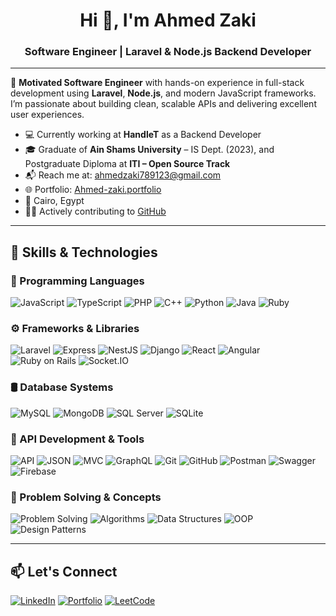 <h1 align="center">Hi 👋, I'm Ahmed Zaki</h1>
<h3 align="center">Software Engineer | Laravel & Node.js Backend Developer</h3>

---

🎯 **Motivated Software Engineer** with hands-on experience in full-stack development using **Laravel**, **Node.js**, and modern JavaScript frameworks. I’m passionate about building clean, scalable APIs and delivering excellent user experiences.

- 💻 Currently working at **HandleT** as a Backend Developer  
- 🎓 Graduate of **Ain Shams University** – IS Dept. (2023), and Postgraduate Diploma at **ITI – Open Source Track**
- 📬 Reach me at: [ahmedzaki789123@gmail.com](mailto:ahmedzaki789123@gmail.com)
- 🌐 Portfolio: [Ahmed-zaki.portfolio](https://angular-day1.vercel.app/)
- 📍 Cairo, Egypt  
- 🧑‍💻 Actively contributing to [GitHub](https://github.com/ahmedzaki147258)

---

## 🚀 Skills & Technologies

### 🧠 Programming Languages
![JavaScript](https://img.shields.io/badge/JavaScript-F7DF1E?logo=javascript&logoColor=black)
![TypeScript](https://img.shields.io/badge/TypeScript-3178C6?logo=typescript&logoColor=white)
![PHP](https://img.shields.io/badge/PHP-777BB4?logo=php&logoColor=white)
![C++](https://img.shields.io/badge/C++-00599C?logo=c%2B%2B&logoColor=white)
![Python](https://img.shields.io/badge/Python-3776AB?logo=python&logoColor=white)
![Java](https://img.shields.io/badge/Java-007396?logo=java&logoColor=white)
![Ruby](https://img.shields.io/badge/Ruby-CC342D?logo=ruby&logoColor=white)

### ⚙️ Frameworks & Libraries
![Laravel](https://img.shields.io/badge/Laravel-F55247?logo=laravel&logoColor=white)
![Express](https://img.shields.io/badge/Express-000000?logo=express&logoColor=white)
![NestJS](https://img.shields.io/badge/NestJS-E0234E?logo=nestjs&logoColor=white)
![Django](https://img.shields.io/badge/Django-092E20?logo=django&logoColor=white)
![React](https://img.shields.io/badge/React-61DAFB?logo=react&logoColor=black)
![Angular](https://img.shields.io/badge/Angular-DD0031?logo=angular&logoColor=white)
![Ruby on Rails](https://img.shields.io/badge/Ruby_on_Rails-CC0000?logo=rubyonrails&logoColor=white)
![Socket.IO](https://img.shields.io/badge/Socket.IO-010101?logo=socket.io&logoColor=white)

### 🛢️ Database Systems
![MySQL](https://img.shields.io/badge/MySQL-4479A1?logo=mysql&logoColor=white)
![MongoDB](https://img.shields.io/badge/MongoDB-47A248?logo=mongodb&logoColor=white)
![SQL Server](https://img.shields.io/badge/SQL_Server-CC2927?logo=microsoftsqlserver&logoColor=white)
![SQLite](https://img.shields.io/badge/SQLite-003B57?logo=sqlite&logoColor=white)

### 🔌 API Development & Tools
![API](https://img.shields.io/badge/API-005571?logoColor=white)
![JSON](https://img.shields.io/badge/JSON-000000?logo=json&logoColor=white)
![MVC](https://img.shields.io/badge/MVC-1572B6?logoColor=white)
![GraphQL](https://img.shields.io/badge/GraphQL-E10098?logo=graphql&logoColor=white)
![Git](https://img.shields.io/badge/Git-F05032?logo=git&logoColor=white)
![GitHub](https://img.shields.io/badge/GitHub-181717?logo=github&logoColor=white)
![Postman](https://img.shields.io/badge/Postman-FF6C37?logo=postman&logoColor=white)
![Swagger](https://img.shields.io/badge/Swagger-85EA2D?logo=swagger&logoColor=black)
![Firebase](https://img.shields.io/badge/Firebase-FFCA28?logo=firebase&logoColor=black)

### 🧠 Problem Solving & Concepts
![Problem Solving](https://img.shields.io/badge/Problem%20Solving-121212?style=for-the-badge&logo=codeforces&logoColor=white)
![Algorithms](https://img.shields.io/badge/Algorithms-007ACC?style=for-the-badge&logo=algolia&logoColor=white)
![Data Structures](https://img.shields.io/badge/Data%20Structures-4B8BBE?style=for-the-badge&logo=data&logoColor=white)
![OOP](https://img.shields.io/badge/OOP-8E44AD?style=for-the-badge&logo=abstract&logoColor=white)
![Design Patterns](https://img.shields.io/badge/Design%20Patterns-2ECC71?style=for-the-badge&logo=sketch&logoColor=white)

---

## 📫 Let's Connect

[![LinkedIn](https://img.shields.io/badge/LinkedIn-Connect-blue?logo=linkedin&style=for-the-badge)](https://www.linkedin.com/in/ahmed-zaki-7325b9301/)
[![Portfolio](https://img.shields.io/badge/Portfolio-Visit-orange?logo=vercel&style=for-the-badge)](https://angular-day1.vercel.app/)
[![LeetCode](https://img.shields.io/badge/LeetCode-Profile-yellow?logo=leetcode&style=for-the-badge)](https://leetcode.com/u/Ahmed-zaki123/)
